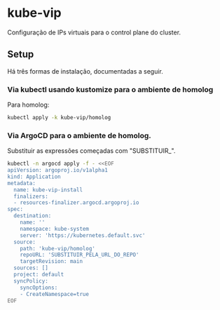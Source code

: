 kube-vip
===========

Configuração de IPs virtuais para o control plane do cluster.

## Setup

Há três formas de instalação, documentadas a seguir.

### Via kubectl usando kustomize para o ambiente de homolog

Para homolog:

```bash
kubectl apply -k kube-vip/homolog
```

### Via ArgoCD para o ambiente de homolog.

Substituir as expressões começadas com "SUBSTITUIR_".

```bash
kubectl -n argocd apply -f - <<EOF
apiVersion: argoproj.io/v1alpha1
kind: Application
metadata:
  name: kube-vip-install
  finalizers:
  - resources-finalizer.argocd.argoproj.io
spec:
  destination:
    name: ''
    namespace: kube-system
    server: 'https://kubernetes.default.svc'
  source:
    path: 'kube-vip/homolog'
    repoURL: 'SUBSTITUIR_PELA_URL_DO_REPO'
    targetRevision: main
  sources: []
  project: default
  syncPolicy:
    syncOptions:
    - CreateNamespace=true
EOF
```

